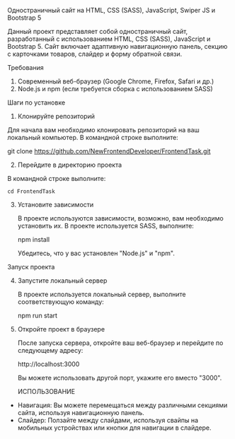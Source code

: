Одностраничный сайт на HTML, CSS (SASS), JavaScript, Swiper JS и Bootstrap 5

Данный проект представляет собой одностраничный сайт, разработанный с использованием HTML, CSS (SASS), JavaScript и Bootstrap 5. Сайт включает адаптивную навигационную панель, секцию с карточками товаров, слайдер и форму обратной связи.

Требования
1) Современный веб-браузер (Google Chrome, Firefox, Safari и др.)
2) Node.js и npm (если требуется сборка с использованием SASS)

Шаги по установке
1. Клонируйте репозиторий

Для начала вам необходимо клонировать репозиторий на ваш локальный компьютер. В командной строке выполните: 
   
   git clone https://github.com/NewFrontendDeveloper/FrontendTask.git

2. Перейдите в директорию проекта

В командной строке выполните:

    cd FrontendTask


3. Установите зависимости

   В проекте используются зависимости, возможно, вам необходимо установить их. В проекте используется SASS, выполните:

   npm install

   Убедитесь, что у вас установлен "Node.js" и "npm".

Запуск проекта

4. Запустите локальный сервер

   В проекте используется локальный сервер, выполните соответствующую команду:

   npm run start
   

5. Откройте проект в браузере

   После запуска сервера, откройте ваш веб-браузер и перейдите по следующему адресу:

   http://localhost:3000
   
   Вы можете использовать другой порт, укажите его вместо "3000".

    ИСПОЛЬЗОВАНИЕ

- Навигация: Вы можете перемещаться между различными секциями сайта, используя навигационную панель.
- Слайдер: Ползайте между слайдами, используя свайпы на мобильных устройствах или кнопки для навигации в слайдере.
